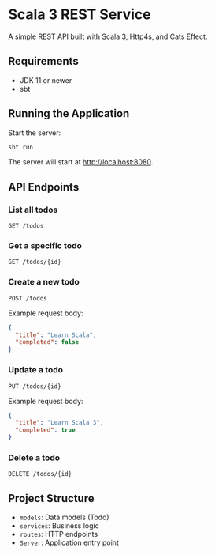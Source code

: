 # Scala 3 REST Service

A simple REST API built with Scala 3, Http4s, and Cats Effect.

## Requirements

- JDK 11 or newer
- sbt

## Running the Application

Start the server:

```bash
sbt run
```

The server will start at [http://localhost:8080](http://localhost:8080).

## API Endpoints

### List all todos
```
GET /todos
```

### Get a specific todo
```
GET /todos/{id}
```

### Create a new todo
```
POST /todos
```
Example request body:
```json
{
  "title": "Learn Scala",
  "completed": false
}
```

### Update a todo
```
PUT /todos/{id}
```
Example request body:
```json
{
  "title": "Learn Scala 3",
  "completed": true
}
```

### Delete a todo
```
DELETE /todos/{id}
```

## Project Structure

- `models`: Data models (Todo)
- `services`: Business logic
- `routes`: HTTP endpoints
- `Server`: Application entry point 